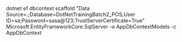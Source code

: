 
dotnet ef dbcontext scaffold "Data Source=.;Database=DotNetTrainingBatch2_POS;User ID=sa;Password=sasa@123;TrustServerCertificate=True" Microsoft.EntityFrameworkCore.SqlServer -o AppDbContextModels -c AppDbContext
